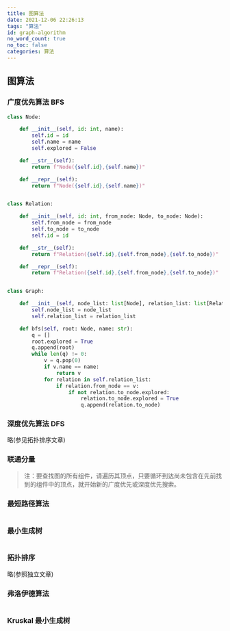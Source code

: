 ```yaml
---
title: 图算法
date: 2021-12-06 22:26:13
tags: "算法"
id: graph-algorithm
no_word_count: true
no_toc: false
categories: 算法
---
```


## 图算法

### 广度优先算法 BFS

```python
class Node:

    def __init__(self, id: int, name):
        self.id = id
        self.name = name
        self.explored = False

    def __str__(self):
        return f"Node({self.id},{self.name})"

    def __repr__(self):
        return f"Node({self.id},{self.name})"


class Relation:

    def __init__(self, id: int, from_node: Node, to_node: Node):
        self.from_node = from_node
        self.to_node = to_node
        self.id = id

    def __str__(self):
        return f"Relation({self.id},{self.from_node},{self.to_node})"

    def __repr__(self):
        return f"Relation({self.id},{self.from_node},{self.to_node})"


class Graph:

    def __init__(self, node_list: list[Node], relation_list: list[Relation]):
        self.node_list = node_list
        self.relation_list = relation_list

    def bfs(self, root: Node, name: str):
        q = []
        root.explored = True
        q.append(root)
        while len(q) != 0:
            v = q.pop(0)
            if v.name == name:
                return v
            for relation in self.relation_list:
                if relation.from_node == v:
                    if not relation.to_node.explored:
                        relation.to_node.explored = True
                        q.append(relation.to_node)

```

### 深度优先算法 DFS

略(参见拓扑排序文章)

### 联通分量

> 注：要查找图的所有组件，请遍历其顶点，只要循环到达尚未包含在先前找到的组件中的顶点，就开始新的广度优先或深度优先搜索。

### 最短路径算法

```python

```

### 最小生成树

```python

```

### 拓扑排序

略(参照独立文章)

### 弗洛伊德算法

```python

```

### Kruskal 最小生成树

```python

```
